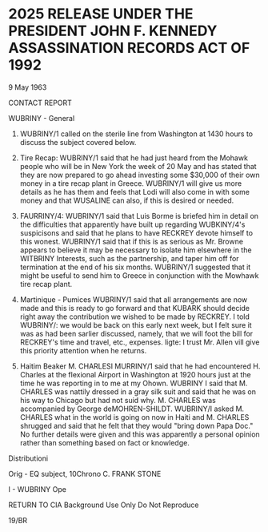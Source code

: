 # 2025 RELEASE UNDER THE PRESIDENT JOHN F. KENNEDY ASSASSINATION RECORDS ACT OF 1992

9 May 1963

CONTACT REPORT

WUBRINY - General

1. WUBRINY/1 called on the sterile line from Washington at 1430 hours to discuss the subject covered below.

2. Tire Recap: WUBRINY/1 said that he had just heard from the Mohawk people who will be in New York the week of 20 May and has stated that they are now prepared to go ahead investing some $30,000 of their own money in a tire recap plant in Greece. WUBRINY/1 will give us more details as he has them and feels that Lodi will also come in with some money and that WUSALINE can also, if this is desired or needed.

3. FAURRINY/4: WUBRINY/1 said that Luis Borme is briefed him in detail on the difficulties that apparently have built up regarding WUBKINY/4's suspicisons and said that he plans to have RECKREY devote himself to this wonest. WUBRINY/1 said that if this is as serious as Mr. Browne appears to believe it may be necessary to isolate him elsewhere in the WITBRINY Interests, such as the partnership, and taper him off for termination at the end of his six months. WUBRINY/1 suggested that it might be useful to send him to Greece in conjunction with the Mowhawk tire recap plant.

4. Martinique - Pumices WUBRINY/1 said that all arrangements are now made and this is ready to go forward and that KUBARK should decide right away the contribution we wished to be made by RECKREY. I told WUBRINY/: we would be back on this early next week, but I felt sure it was as had been sarlier discussed, namely, that we will foot the bill for RECKREY's time and travel, etc., expenses. ligte: I trust Mr. Allen vill give this priority attention when he returns.

5. Haitim Beaker M. CHARLESI MURRINY/1 said that he had encountered H. Charles at the flexional Airport in Washington at 1920 hours just at the time he was reporting in to me at my Ohown. WUBRINY I said that M. CHARLES was nattily dressed in a gray silk suit and said that he was on his way to Chicago but had not suid why. M. CHARLES was accompanied by George deMOHREN-SHILDT. WUBRINY/I asked M. CHARLES what in the world is going on now in Haiti and M. CHARLES shrugged and said that he felt that they would "bring down Papa Doc." No further details were given and this was apparently a personal opinion rather than something based on fact or knowledge.

Distributioni

Orig - EQ subject, 10Chrono C. FRANK STONE

I - WUBRINY Ope

RETURN TO CIA
Background Use Only
Do Not Reproduce

19/BR
